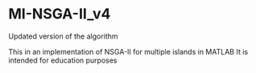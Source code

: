 # MI-NSGA-II_v4
Updated version of the algorithm

This in an implementation of NSGA-II for multiple islands in MATLAB
It is intended for education purposes
